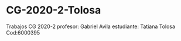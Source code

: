 # CG-2020-2-Tolosa
Trabajos CG 2020-2 profesor: Gabriel Avila estudiante: Tatiana Tolosa Cod:6000395

